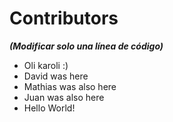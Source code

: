 
# Contributors
***(Modificar solo una línea de código)***

- Oli karoli :)
- David was here
- Mathias was also here
- Juan was also here
- Hello World!